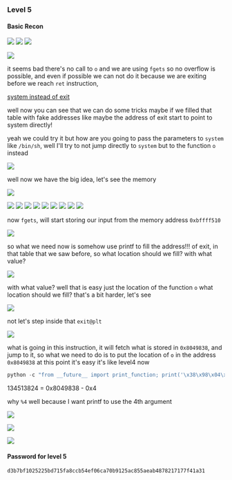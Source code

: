 ### Level 5

#### Basic Recon

![](./pics/1.png)
![](./pics/2.png)
![](./pics/3.png)


![](./pics/4.png)

it seems bad there's no call to `o` and we are using `fgets` so no overflow is possible, and even if possible we can not do it because we are exiting before we reach `ret` instruction,

[system instead of exit](../explained/plt_got.md)

well now you can see that we can do some tricks maybe if we filled that table with fake addresses like maybe the address of exit start to point to system directly!

yeah we could try it but how are you going to pass the parameters to `system` like `/bin/sh`, well
I'll try to not jump directly to `system` but to the function `o` instead

![](./pics/5.png)

well now we have the big idea, let's see the memory

![](./pics/6.png)

![](./pics/7.png)
![](./pics/8.png)
![](./pics/9.png)
![](./pics/10.png)
![](./pics/11.png)
![](./pics/12.png)
![](./pics/13.png)
![](./pics/14.png)
![](./pics/15.png)

now `fgets`, will start storing our input from the memory address `0xbffff510`

![](./pics/16.png)

so what we need now is somehow use printf to fill the address!!! of exit, in that table that we saw
before, so what location should we fill? with what value?

![](./pics/17.png)

with what value? well that is easy just the location of the function `o`
what location should we fill? that's a bit harder, let's see

![](./pics/18.png)

not let's step inside that `exit@plt`

![](./pics/19.png)

what is going in this instruction, it will fetch what is stored in `0x8049838`, and jump to it, so
what we need to do is to put the location of `o` in the address `0x8049838` at this point it's easy
it's like level4 now

```py
python -c "from __future__ import print_function; print('\x38\x98\x04\x08' + '%134513824d%4\$n')"
```
134513824 = 0x8049838 - 0x4

why `%4` well because I want printf to use the 4th argument

![](./pics/20.png)

![](./pics/21.png)

![](./pics/22.png)

#### Password for level 5

```
d3b7bf1025225bd715fa8ccb54ef06ca70b9125ac855aeab4878217177f41a31
```
